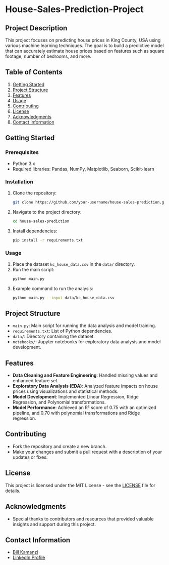 # House-Sales-Prediction-Project

## Project Description
This project focuses on predicting house prices in King County, USA using various machine learning techniques. The goal is to build a predictive model that can accurately estimate house prices based on features such as square footage, number of bedrooms, and more. 

## Table of Contents
1. [Getting Started](#getting-started)
2. [Project Structure](#project-structure)
3. [Features](#features)
4. [Usage](#usage)
5. [Contributing](#contributing)
6. [License](#license)
7. [Acknowledgments](#acknowledgments)
8. [Contact Information](#contact-information)

## Getting Started

### Prerequisites
- Python 3.x
- Required libraries: Pandas, NumPy, Matplotlib, Seaborn, Scikit-learn

### Installation
1. Clone the repository:
    ```bash
    git clone https://github.com/your-username/house-sales-prediction.git
    ```
2. Navigate to the project directory:
    ```bash
    cd house-sales-prediction
    ```
3. Install dependencies:
    ```bash
    pip install -r requirements.txt
    ```

### Usage
1. Place the dataset `kc_house_data.csv` in the `data/` directory.
2. Run the main script:
    ```bash
    python main.py
    ```
3. Example command to run the analysis:
    ```bash
    python main.py --input data/kc_house_data.csv
    ```

## Project Structure
- `main.py`: Main script for running the data analysis and model training.
- `requirements.txt`: List of Python dependencies.
- `data/`: Directory containing the dataset.
- `notebooks/`: Jupyter notebooks for exploratory data analysis and model development.

## Features
- **Data Cleaning and Feature Engineering**: Handled missing values and enhanced feature set.
- **Exploratory Data Analysis (EDA)**: Analyzed feature impacts on house prices using visualizations and statistical methods.
- **Model Development**: Implemented Linear Regression, Ridge Regression, and Polynomial transformations.
- **Model Performance**: Achieved an R² score of 0.75 with an optimized pipeline, and 0.70 with polynomial transformations and Ridge regression.

## Contributing
- Fork the repository and create a new branch.
- Make your changes and submit a pull request with a description of your updates or fixes.

## License
This project is licensed under the MIT License - see the [LICENSE](LICENSE) file for details.

## Acknowledgments
- Special thanks to contributors and resources that provided valuable insights and support during this project.

## Contact Information
- [Bill Kamanzi](Bikamanzi@gmail.com)
- [LinkedIn Profile](https://www.linkedin.com/in/bill-kamanzi/)
